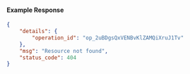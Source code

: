 <!-- Code generated for API Clients. DO NOT EDIT. -->

#### Example Response

```json
{
	"details": {
		"operation_id": "op_2uBDgsQxVENBvKlZAMQiXruJ1Tv"
	},
	"msg": "Resource not found",
	"status_code": 404
}
```
